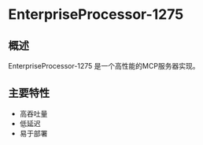 # EnterpriseProcessor-1275

## 概述

EnterpriseProcessor-1275 是一个高性能的MCP服务器实现。

## 主要特性

- 高吞吐量
- 低延迟
- 易于部署
